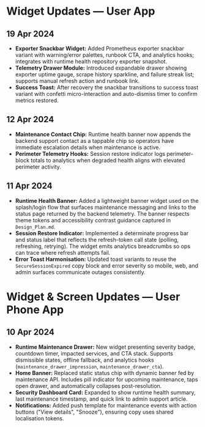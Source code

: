# Widget Updates — User App

## 19 Apr 2024
- **Exporter Snackbar Widget:** Added Prometheus exporter snackbar variant with warning/error palettes, runbook CTA, and analytics hooks; integrates with runtime health repository exporter snapshot.
- **Telemetry Drawer Module:** Introduced expandable drawer showing exporter uptime gauge, scrape history sparkline, and failure streak list; supports manual refresh action and runbook link.
- **Success Toast:** After recovery the snackbar transitions to success toast variant with confetti micro-interaction and auto-dismiss timer to confirm metrics restored.

## 12 Apr 2024
- **Maintenance Contact Chip:** Runtime health banner now appends the backend support contact as a tappable chip so operators
  have immediate escalation details when maintenance is active.
- **Perimeter Telemetry Hooks:** Session restore indicator logs perimeter-block totals to analytics when degraded health aligns
  with elevated perimeter activity.

## 11 Apr 2024
- **Runtime Health Banner:** Added a lightweight banner widget used on the splash/login flow that surfaces maintenance
  messaging and links to the status page returned by the backend telemetry. The banner respects theme tokens and accessibility
  contrast guidance captured in `Design_Plan.md`.
- **Session Restore Indicator:** Implemented a determinate progress bar and status label that reflects the refresh-token call
  state (polling, refreshing, retrying). The widget emits analytics breadcrumbs so ops can trace where refresh attempts fail.
- **Error Toast Harmonisation:** Updated toast variants to reuse the `SecureSessionExpired` copy block and error severity so
  mobile, web, and admin surfaces communicate outages consistently.
# Widget & Screen Updates — User Phone App

## 10 Apr 2024
- **Runtime Maintenance Drawer:** New widget presenting severity badge, countdown timer, impacted services, and CTA stack. Supports dismissible states, offline fallback, and analytics hooks (`maintenance_drawer_impression`, `maintenance_drawer_cta`).
- **Home Banner:** Replaced static status chip with dynamic banner fed by maintenance API. Includes pill indicator for upcoming maintenance, taps open drawer, and automatically collapses post-resolution.
- **Security Dashboard Card:** Expanded to show runtime health summary, last maintenance timestamp, and quick link to admin support article.
- **Notifications:** Added push template for maintenance events with action buttons ("View details", "Snooze"), ensuring copy uses shared localisation tokens.
